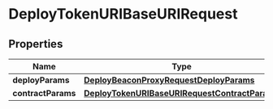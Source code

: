 
# DeployTokenURIBaseURIRequest

## Properties
Name | Type | Description | Notes
------------ | ------------- | ------------- | -------------
**deployParams** | [**DeployBeaconProxyRequestDeployParams**](DeployBeaconProxyRequestDeployParams.md) |  | 
**contractParams** | [**DeployTokenURIBaseURIRequestContractParams**](DeployTokenURIBaseURIRequestContractParams.md) |  | 



